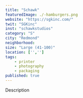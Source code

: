 ```yaml
---
title: "Schawk"
featuredImage: ./-hamburgers.png
website: "https://sgkinc.com/"
twit: "SGKinc"
inst: "schawkstudios"
category: "S"
city: "Redmond"
neighborhood:
size: "Large (41-100)"
location: ['','']
tags:
    - printer
    - photography
    - packaging
published: true
---
```


Description
